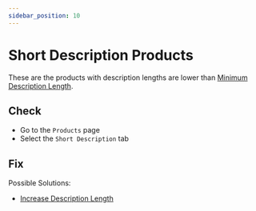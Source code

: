```yaml
---
sidebar_position: 10
---
```


# Short Description Products

These are the products with description lengths are lower than [Minimum Description Length](../configuration/text-management).

## Check

- Go to the `Products` page
- Select the `Short Description` tab

## Fix

Possible Solutions:

- [Increase Description Length](../fixing-issues/update-product-description)
